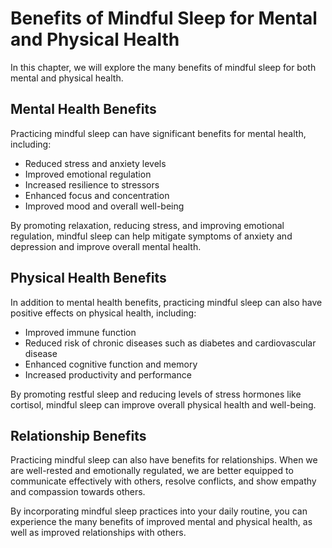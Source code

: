 Benefits of Mindful Sleep for Mental and Physical Health
=========================================================================================================

In this chapter, we will explore the many benefits of mindful sleep for both mental and physical health.

Mental Health Benefits
----------------------

Practicing mindful sleep can have significant benefits for mental health, including:

* Reduced stress and anxiety levels
* Improved emotional regulation
* Increased resilience to stressors
* Enhanced focus and concentration
* Improved mood and overall well-being

By promoting relaxation, reducing stress, and improving emotional regulation, mindful sleep can help mitigate symptoms of anxiety and depression and improve overall mental health.

Physical Health Benefits
------------------------

In addition to mental health benefits, practicing mindful sleep can also have positive effects on physical health, including:

* Improved immune function
* Reduced risk of chronic diseases such as diabetes and cardiovascular disease
* Enhanced cognitive function and memory
* Increased productivity and performance

By promoting restful sleep and reducing levels of stress hormones like cortisol, mindful sleep can improve overall physical health and well-being.

Relationship Benefits
---------------------

Practicing mindful sleep can also have benefits for relationships. When we are well-rested and emotionally regulated, we are better equipped to communicate effectively with others, resolve conflicts, and show empathy and compassion towards others.

By incorporating mindful sleep practices into your daily routine, you can experience the many benefits of improved mental and physical health, as well as improved relationships with others.
